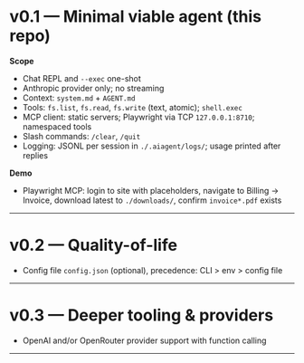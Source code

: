 # v0.1 — Minimal viable agent (this repo)
**Scope**
- Chat REPL and `--exec` one-shot
- Anthropic provider only; no streaming
- Context: `system.md` + `AGENT.md`
- Tools: `fs.list`, `fs.read`, `fs.write` (text, atomic); `shell.exec`
- MCP client: static servers; Playwright via TCP `127.0.0.1:8710`; namespaced tools
- Slash commands: `/clear`, `/quit`
- Logging: JSONL per session in `./.aiagent/logs/`; usage printed after replies

**Demo**
- Playwright MCP: login to site with placeholders, navigate to Billing → Invoice, download latest to `./downloads/`, confirm `invoice*.pdf` exists

---

# v0.2 — Quality-of-life
- Config file `config.json` (optional), precedence: CLI > env > config file

---

# v0.3 — Deeper tooling & providers
- OpenAI and/or OpenRouter provider support with function calling

---

